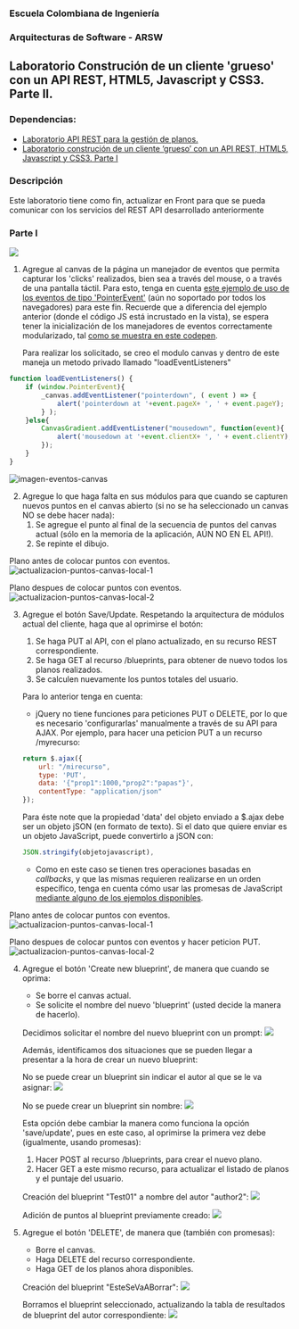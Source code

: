 
### Escuela Colombiana de Ingeniería
### Arquitecturas de Software - ARSW
## Laboratorio Construción de un cliente 'grueso' con un API REST, HTML5, Javascript y CSS3. Parte II.

### Dependencias:
* [Laboratorio API REST para la gestión de planos.](https://github.com/ARSW-ECI-beta/REST_API-JAVA-BLUEPRINTS_PART2)
* [Laboratorio construción de un cliente ‘grueso’ con un API REST, HTML5, Javascript y CSS3. Parte I](https://github.com/ARSW-ECI-beta/REST_CLIENT-HTML5_JAVASCRIPT_CSS3_GRADLE-BLUEPRINTS_PART1)

### Descripción 
Este laboratorio tiene como fin, actualizar en Front para que se pueda comunicar con los servicios del REST API desarrollado anteriormente
### Parte I

![](img/mock2.png)

1. Agregue al canvas de la página un manejador de eventos que permita capturar los 'clicks' realizados, bien sea a través del mouse, o a través de una pantalla táctil. Para esto, tenga en cuenta [este ejemplo de uso de los eventos de tipo 'PointerEvent'](https://mobiforge.com/design-development/html5-pointer-events-api-combining-touch-mouse-and-pen) (aún no soportado por todos los navegadores) para este fin. Recuerde que a diferencia del ejemplo anterior (donde el código JS está incrustado en la vista), se espera tener la inicialización de los manejadores de eventos correctamente modularizado, tal [como se muestra en este codepen](https://codepen.io/hcadavid/pen/BwWbrw).

	Para realizar los solicitado, se creo el modulo canvas y dentro de este maneja un metodo privado llamado "loadEventListeners"
```javascript
function loadEventListeners() {  
	if (window.PointerEvent){
		_canvas.addEventListener("pointerdown", ( event ) => {
			alert('pointerdown at '+event.pageX+ ', ' + event.pageY);
		} );
	}else{
		CanvasGradient.addEventListener("mousedown", function(event){
			alert('mousedown at '+event.clientX+ ', ' + event.clientY);
		});
	}
}
```

<img alt="imagen-eventos-canvas" src="https://github.com/Rincon10/ARSW-LAB06/blob/master/img/PointerAdded.png">

2. Agregue lo que haga falta en sus módulos para que cuando se capturen nuevos puntos en el canvas abierto (si no se ha seleccionado un canvas NO se debe hacer nada):
	1. Se agregue el punto al final de la secuencia de puntos del canvas actual (sólo en la memoria de la aplicación, AÚN NO EN EL API!).
	2. Se repinte el dibujo.

Plano antes de colocar puntos con eventos.
<img alt="actualizacion-puntos-canvas-local-1" src="https://github.com/Rincon10/ARSW-LAB06/blob/master/img/updateCanvasLocal-1.png">

Plano despues de colocar puntos con eventos.
<img alt="actualizacion-puntos-canvas-local-2" src="https://github.com/Rincon10/ARSW-LAB06/blob/master/img/updateCanvasLocal-2.png">

3. Agregue el botón Save/Update. Respetando la arquitectura de módulos actual del cliente, haga que al oprimirse el botón:
	1. Se haga PUT al API, con el plano actualizado, en su recurso REST correspondiente.
	2. Se haga GET al recurso /blueprints, para obtener de nuevo todos los planos realizados.
	3. Se calculen nuevamente los puntos totales del usuario.

	Para lo anterior tenga en cuenta:

	* jQuery no tiene funciones para peticiones PUT o DELETE, por lo que es necesario 'configurarlas' manualmente a través de su API para AJAX. Por ejemplo, para hacer una peticion PUT a un recurso /myrecurso:

	```javascript
    return $.ajax({
        url: "/mirecurso",
        type: 'PUT',
        data: '{"prop1":1000,"prop2":"papas"}',
        contentType: "application/json"
    });
    
	```
	Para éste note que la propiedad 'data' del objeto enviado a $.ajax debe ser un objeto jSON (en formato de texto). Si el dato que quiere enviar es un objeto JavaScript, puede convertirlo a jSON con: 
	
	```javascript
	JSON.stringify(objetojavascript),
	```
	* Como en este caso se tienen tres operaciones basadas en _callbacks_, y que las mismas requieren realizarse en un orden específico, tenga en cuenta cómo usar las promesas de JavaScript [mediante alguno de los ejemplos disponibles](http://codepen.io/hcadavid/pen/jrwdgK).

Plano antes de colocar puntos con eventos.
<img alt="actualizacion-puntos-canvas-local-1" src="https://github.com/Rincon10/ARSW-LAB06/blob/master/img/updateCanvasLocal-1.png">

Plano despues de colocar puntos con eventos y hacer peticion PUT.
<img alt="actualizacion-puntos-canvas-local-2" src="https://github.com/Rincon10/ARSW-LAB06/blob/master/img/updateCanvasApiRest.png">

4. Agregue el botón 'Create new blueprint', de manera que cuando se oprima: 
	* Se borre el canvas actual.
	* Se solicite el nombre del nuevo 'blueprint' (usted decide la manera de hacerlo).
	
	Decidimos solicitar el nombre del nuevo blueprint con un prompt:
	![](img/promptNuevoNombre.png)
	
	Además, identificamos dos situaciones que se pueden llegar a presentar a la hora de crear un nuevo blueprint:
	
	No se puede crear un blueprint sin indicar el autor al que se le va asignar:
	![](img/Alerta01NewBlueprint.png)
	
	No se puede crear un blueprint sin nombre:
	![](img/Alerta02NewBlueprint.png)
	
	Esta opción debe cambiar la manera como funciona la opción 'save/update', pues en este caso, al oprimirse la primera vez debe (igualmente, usando promesas):

	1. Hacer POST al recurso /blueprints, para crear el nuevo plano.
	2. Hacer GET a este mismo recurso, para actualizar el listado de planos y el puntaje del usuario.
	
	Creación del blueprint "Test01" a nombre del autor "author2":
	![](img/NewBlueprint.png)
	
	Adición de puntos al blueprint previamente creado:
	![](img/NewBlueprintPoints.png)

5. Agregue el botón 'DELETE', de manera que (también con promesas):
	* Borre el canvas.
	* Haga DELETE del recurso correspondiente.
	* Haga GET de los planos ahora disponibles.

	Creación del blueprint "EsteSeVaABorrar":
	![](img/Borrar01.png)
	
	Borramos el blueprint seleccionado, actualizando la tabla de resultados de blueprint del autor correspondiente:
	![](img/Borrar02.png)
